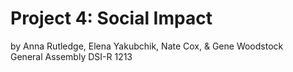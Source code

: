 # Project 4: Social Impact
by Anna Rutledge, Elena Yakubchik, Nate Cox, & Gene Woodstock\
General Assembly DSI-R 1213
